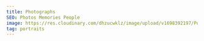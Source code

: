 ```yaml
---
title: Photographs
SEO: Photos Memories People
image: https://res.cloudinary.com/dhzucwklz/image/upload/v1698392197/Portraits/Untitled_03lowres_lf9ann.jpg
tag: portraits
---
```


